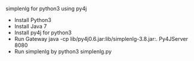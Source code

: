simplenlg for python3 using py4j

- Install Python3
- Install Java 7
- Install py4j for python3
- Run Gateway
java -cp lib/py4j0.6.jar:lib/simplenlg-3.8.jar:. Py4JServer 8080
- Run simplenlg by
python3 simplenlg.py
